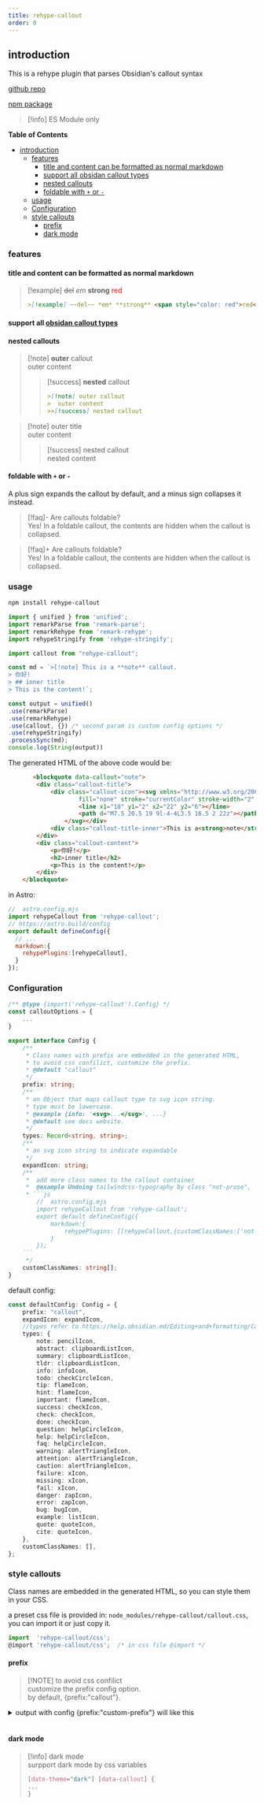 ```yaml
---
title: rehype-callout
order: 0
---
```

## introduction 

This is a rehype plugin that parses Obsidian's callout syntax

[github repo](https://github.com/ShawSpring/astro-components/tree/main/packages/rehype-callout)

[npm package](https://www.npmjs.com/package/rehype-callout)  

> [!info] ES Module only


**Table of Contents** 
- [introduction](#introduction)
	- [features](#features)
		- [title and content can be formatted as normal markdown](#title-and-content-can-be-formatted-as-normal-markdown)
		- [support all obsidan callout types](#support-all-obsidan-callout-types)
		- [nested callouts](#nested-callouts)
		- [foldable with `+` or `-`](#foldable-with--or--)
	- [usage](#usage)
	- [Configuration](#configuration)
	- [style callouts](#style-callouts)
		- [prefix](#prefix)
		- [dark mode](#dark-mode)


### features 


#### title and content can be formatted as normal markdown
>[!example] ~~del~~ *em*  **strong** <span style="color: red">red</span> 
> ````md 
> >[!example] ~~del~~ *em* **strong** <span style="color: red">red</span> 
> ````

#### support all [obsidan callout types](/astro-components/callout/supported-types/)


#### nested callouts

> [!note] **outer** callout    
> outer content  
>>[!success] **nested** callout
> > ````md
> > >[!note] outer callout  
> > >  outer content     
> > >>[!success] nested callout  
> > ````

>[!note] outer title  
> outer content
> >[!success] nested callout  
> > nested content

#### foldable with `+` or `-`
A plus sign expands the callout by default, and a minus sign collapses it instead.

> [!faq]- Are callouts foldable?  
> Yes! In a foldable callout, the contents are hidden when the callout is collapsed.  

> [!faq]+ Are callouts foldable?   
> Yes! In a foldable callout, the contents are hidden when the callout is collapsed.



### usage
```sh title="install"  
npm install rehype-callout
```

```js {16}
import { unified } from 'unified';
import remarkParse from 'remark-parse';
import remarkRehype from 'remark-rehype';
import rehypeStringify from 'rehype-stringify';

import callout from "rehype-callout";

const md = `>[!note] This is a **note** callout.  
> 你好!
> ## inner title
> This is the content!`;

const output = unified()
.use(remarkParse)
.use(remarkRehype)
.use(callout, {}) /* second param is custom config options */
.use(rehypeStringify)
.processSync(md);
console.log(String(output))
```
The generated HTML of the above code would be:
```html
       <blockquote data-callout="note">
        <div class="callout-title">
            <div class="callout-icon"><svg xmlns="http://www.w3.org/2000/svg" width="24" height="24" viewBox="0 0 24 24"
                    fill="none" stroke="currentColor" stroke-width="2" stroke-linecap="round" stroke-linejoin="round">
                    <line x1="18" y1="2" x2="22" y2="6"></line>
                    <path d="M7.5 20.5 19 9l-4-4L3.5 16.5 2 22z"></path>
                </svg></div>
            <div class="callout-title-inner">This is a<strong>note</strong>callout.</div>
        </div>
        <div class="callout-content">
            <p>你好!</p>
            <h2>inner title</h2>
            <p>This is the content!</p>
        </div>
    </blockquote>
```

in Astro:
```js
//  astro.config.mjs
import rehypeCallout from 'rehype-callout';
// https://astro.build/config
export default defineConfig({
  // ...
  markdown:{
    rehypePlugins:[rehypeCallout],
  }
});
```


### Configuration

```js 
/** @type {import('rehype-callout').Config} */
const calloutOptions = {
	...
}
```

```ts
export interface Config {
	/**
	 * Class names with prefix are embedded in the generated HTML,
	 * to avoid css confilict, customize the prefix.
	 * @default "callout"
	 */
	prefix: string;
	/**
	 * an Object that maps callout type to svg icon string.
	 * type must be lowercase.
	 * @example {info: '<svg>...</svg>', ...}
	 * @default see docs website.
	 */
	types: Record<string, string>;
	/**
	 * an svg icon string to indicate expandable
	 */
	expandIcon: string;
	/**
	 *  add more class names to the callout container
	 *  @example Undoing tailwindcss-typography by class "not-prose",
	 * ```js
		//  astro.config.mjs
		import rehypeCallout from 'rehype-callout';
		export default defineConfig({
			markdown:{
				rehypePlugins: [[rehypeCallout,{customClassNames:['not-prose']}]],
			}
		});
	```
	 */
	customClassNames: string[];
}
```

default config:

```ts
const defaultConfig: Config = {
	prefix: "callout",
	expandIcon: expandIcon,
	//types refer to https://help.obsidian.md/Editing+and+formatting/Callouts#Supported+types
	types: {
		note: pencilIcon,
		abstract: clipboardListIcon,
		summary: clipboardListIcon,
		tldr: clipboardListIcon,
		info: infoIcon,
		todo: checkCircleIcon,
		tip: flameIcon,
		hint: flameIcon,
		important: flameIcon,
		success: checkIcon,
		check: checkIcon,
		done: checkIcon,
		question: helpCircleIcon,
		help: helpCircleIcon,
		faq: helpCircleIcon,
		warning: alertTriangleIcon,
		attention: alertTriangleIcon,
		caution: alertTriangleIcon,
		failure: xIcon,
		missing: xIcon,
		fail: xIcon,
		danger: zapIcon,
		error: zapIcon,
		bug: bugIcon,
		example: listIcon,
		quote: quoteIcon,
		cite: quoteIcon,
	},
	customClassNames: [],
};
```


### style callouts 

Class names are embedded in the generated HTML, so you can style them in your CSS. 

a preset css file is provided in: `node_modules/rehype-callout/callout.css`, you can import it or just copy it.
```js
import  'rehype-callout/css'; 
@import 'rehype-callout/css';  /* in css file @import */

```


#### prefix

>[!NOTE] to avoid css confilict  
> customize the prefix config option.       
> by default, {prefix:"callout"}.  

<details>
<summary>output with config {prefix:"custom-prefix"} will like this</summary>

```html 
 <blockquote data-custom-prefix="note">
        <div class="custom-prefix-title">
            <div class="custom-prefix-icon"><svg xmlns="http://www.w3.org/2000/svg" width="24" height="24"
                    viewBox="0 0 24 24" fill="none" stroke="currentColor" stroke-width="2" stroke-linecap="round"
                    stroke-linejoin="round">
                    <line x1="18" y1="2" x2="22" y2="6"></line>
                    <path d="M7.5 20.5 19 9l-4-4L3.5 16.5 2 22z"></path>
                </svg></div>
            <div class="custom-prefix-title-inner">This is a<strong>note</strong>callout.</div>
        </div>
        <div class="custom-prefix-content">
            <p>你好!</p>
            <h2>inner title</h2>
            <p>This is the content!</p>
        </div>
    </blockquote>
```

</details>

<br/>

#### dark mode

> [!info] dark mode   
> surpport dark mode by css variables 
> ```css
> [date-theme="dark"] [data-callout] {
> ...
> }
> ```


